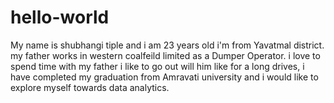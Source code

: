 # hello-world
My name is shubhangi tiple and 
i am 23 years old i'm from Yavatmal district. 
my father works in western coalfeild limited as a Dumper Operator.
i love to spend time with my father i like to go out will him like for a long drives,
i have completed my graduation from Amravati university and 
i would like to explore myself towards data analytics.
